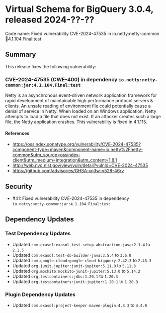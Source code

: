 # Virtual Schema for BigQuery 3.0.4, released 2024-??-??

Code name: Fixed vulnerability CVE-2024-47535 in io.netty:netty-common:jar:4.1.104.Final:test

## Summary

This release fixes the following vulnerability:

### CVE-2024-47535 (CWE-400) in dependency `io.netty:netty-common:jar:4.1.104.Final:test`
Netty is an asynchronous event-driven network application framework for rapid development of maintainable high performance protocol servers & clients. An unsafe reading of environment file could potentially cause a denial of service in Netty. When loaded on an Windows application, Netty attempts to load a file that does not exist. If an attacker creates such a large file, the Netty application crashes. This vulnerability is fixed in 4.1.115.
#### References
* https://ossindex.sonatype.org/vulnerability/CVE-2024-47535?component-type=maven&component-name=io.netty%2Fnetty-common&utm_source=ossindex-client&utm_medium=integration&utm_content=1.8.1
* http://web.nvd.nist.gov/view/vuln/detail?vulnId=CVE-2024-47535
* https://github.com/advisories/GHSA-xq3w-v528-46rv

## Security

* #41: Fixed vulnerability CVE-2024-47535 in dependency `io.netty:netty-common:jar:4.1.104.Final:test`

## Dependency Updates

### Test Dependency Updates

* Updated `com.exasol:exasol-test-setup-abstraction-java:2.1.4` to `2.1.5`
* Updated `com.exasol:test-db-builder-java:3.5.4` to `3.6.0`
* Updated `com.google.cloud:google-cloud-bigquery:2.42.3` to `2.43.3`
* Updated `org.junit.jupiter:junit-jupiter:5.11.0` to `5.11.3`
* Updated `org.mockito:mockito-junit-jupiter:5.13.0` to `5.14.2`
* Updated `org.testcontainers:jdbc:1.20.1` to `1.20.3`
* Updated `org.testcontainers:junit-jupiter:1.20.1` to `1.20.3`

### Plugin Dependency Updates

* Updated `com.exasol:project-keeper-maven-plugin:4.3.3` to `4.4.0`
